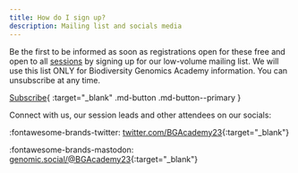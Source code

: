 ```yaml
---
title: How do I sign up?
description: Mailing list and socials media
---
```



Be the first to be informed as soon as registrations open for these free and open to all [sessions](../sessions) by signing up for our low-volume mailing list. We will use this list ONLY for Biodiversity Genomics Academy information. You can unsubscribe at any time.

[Subscribe](https://tinyletter.com/bgacademy23){ :target="_blank" .md-button .md-button--primary }

Connect with us, our session leads and other attendees on our socials:

:fontawesome-brands-twitter: [twitter.com/BGAcademy23](https://twitter.com/BGAcademy23){:target="_blank"}

:fontawesome-brands-mastodon: [genomic.social/@BGAcademy23](https://genomic.social/@BGAcademy23){:target="_blank"}<a rel="me" href="https://genomic.social/@BGAcademy23"></a>
